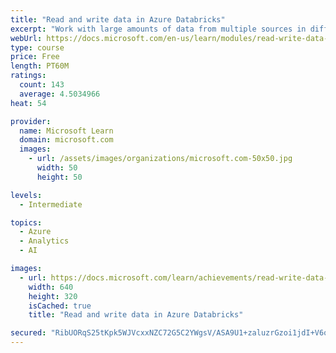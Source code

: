 ```yaml
---
title: "Read and write data in Azure Databricks"
excerpt: "Work with large amounts of data from multiple sources in different raw formats. Azure Databricks supports day-to-day data-handling functions, such as reads, writes, and queries."
webUrl: https://docs.microsoft.com/en-us/learn/modules/read-write-data-azure-databricks/
type: course
price: Free
length: PT60M
ratings:
  count: 143
  average: 4.5034966
heat: 54

provider:
  name: Microsoft Learn
  domain: microsoft.com
  images:
    - url: /assets/images/organizations/microsoft.com-50x50.jpg
      width: 50
      height: 50

levels:
  - Intermediate

topics:
  - Azure
  - Analytics
  - AI

images:
  - url: https://docs.microsoft.com/learn/achievements/read-write-data-azure-databricks-social.png
    width: 640
    height: 320
    isCached: true
    title: "Read and write data in Azure Databricks"

secured: "RibUORqS25tKpk5WJVcxxNZC72G5C2YWgsV/ASA9U1+zaluzrGzoi1jdI+V6o47dM8R/V5/fkycOvCwnQOtGnU6QV66lJB/nEgOx3qF7yjtYfUGJw1TyDZTlJ2jIOvRxCgdnIGpHtEHzZW4ZtnyphrFckHEdKT6ohYo/MnUme9lu4i3rJg6IYi/bj1cRZCEblqFqEOsUT4C43Oo7R3VuFW7RQ6+D/8z0HdcRqyPvn9wPYMHTKt1+sDwmCNiKrCsAr8rClUdW8mBiTr78CjICZe+gNbYFRAopgdZhnptZD4tSuKTGdUSQQkmo+Lsog21+TYZ1xKc9Wwdg9auG6Ilx8YT3TDJuj6Z08aVHlUruzjriGJMi2nbpehr+YqazFQvgke9FIQRbyMAy1/FSKlMBVQ==;jBDrfmw1tGMUdgY2kfMO0A=="
---
```


